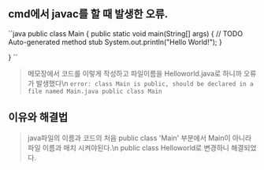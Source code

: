 ## cmd에서 javac를 할 때 발생한 오류.
``java
public class Main {
	public static void main(String[] args) {
		// TODO Auto-generated method stub
		System.out.println("Hello World!");
	}

}
``
> 메모장에서 코드를 이렇게 작성하고 파일이름을 Helloworld.java로 하니까 오류가 발생했다\n
``
 error: class Main is public, should be declared in a file named Main.java
public class Main
``

## 이유와 해결법
> java파일의 이름과 코드의 처음 public class 'Main' 부분에서 Main이 아니라 파일 이름과 매치 시켜야된다.\n
> public class Helloworld로 변경하니 해결되었다.
